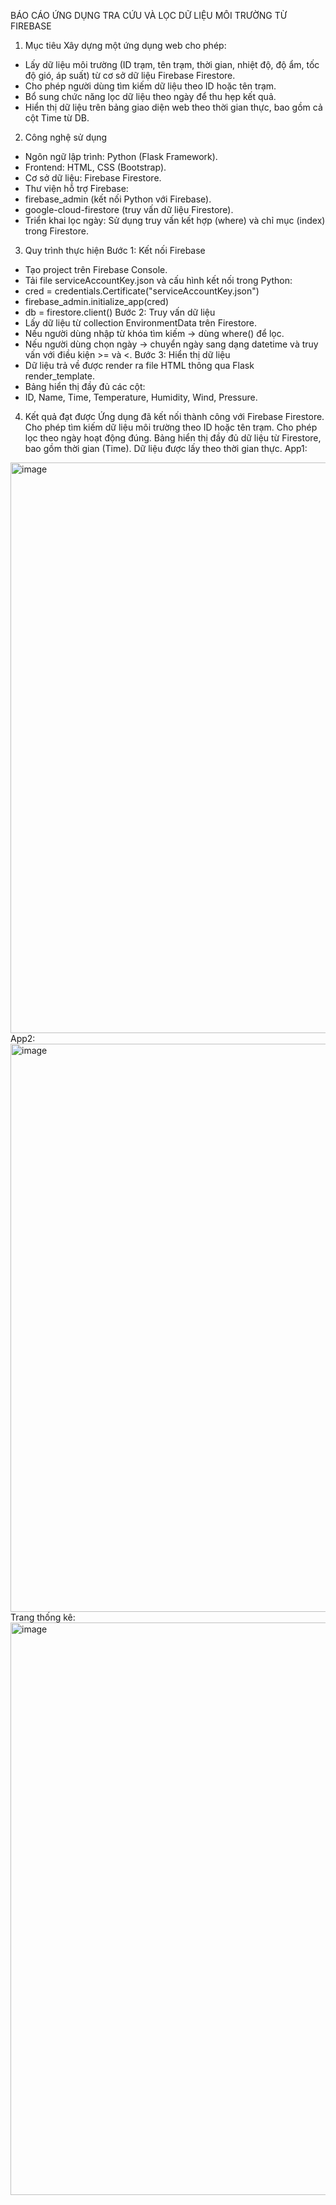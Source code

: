 BÁO CÁO ỨNG DỤNG TRA CỨU VÀ LỌC DỮ LIỆU MÔI TRƯỜNG TỪ FIREBASE
1. Mục tiêu
Xây dựng một ứng dụng web cho phép:
- Lấy dữ liệu môi trường (ID trạm, tên trạm, thời gian, nhiệt độ, độ ẩm, tốc độ gió, áp suất) từ cơ sở dữ liệu Firebase Firestore.
- Cho phép người dùng tìm kiếm dữ liệu theo ID hoặc tên trạm.
- Bổ sung chức năng lọc dữ liệu theo ngày để thu hẹp kết quả.
- Hiển thị dữ liệu trên bảng giao diện web theo thời gian thực, bao gồm cả cột Time từ DB.
2. Công nghệ sử dụng
- Ngôn ngữ lập trình: Python (Flask Framework).
- Frontend: HTML, CSS (Bootstrap).
- Cơ sở dữ liệu: Firebase Firestore.
- Thư viện hỗ trợ Firebase:
- firebase_admin (kết nối Python với Firebase).
- google-cloud-firestore (truy vấn dữ liệu Firestore).
- Triển khai lọc ngày: Sử dụng truy vấn kết hợp (where) và chỉ mục (index) trong Firestore.
3. Quy trình thực hiện
Bước 1: Kết nối Firebase
- Tạo project trên Firebase Console.
- Tải file serviceAccountKey.json và cấu hình kết nối trong Python:
- cred = credentials.Certificate("serviceAccountKey.json")
- firebase_admin.initialize_app(cred)
- db = firestore.client()
Bước 2: Truy vấn dữ liệu
- Lấy dữ liệu từ collection EnvironmentData trên Firestore.
- Nếu người dùng nhập từ khóa tìm kiếm → dùng where() để lọc.
- Nếu người dùng chọn ngày → chuyển ngày sang dạng datetime và truy vấn với điều kiện >= và <.
Bước 3: Hiển thị dữ liệu
- Dữ liệu trả về được render ra file HTML thông qua Flask render_template.
- Bảng hiển thị đầy đủ các cột:
- ID, Name, Time, Temperature, Humidity, Wind, Pressure.
4. Kết quả đạt được
Ứng dụng đã kết nối thành công với Firebase Firestore.
Cho phép tìm kiếm dữ liệu môi trường theo ID hoặc tên trạm.
Cho phép lọc theo ngày hoạt động đúng.
Bảng hiển thị đầy đủ dữ liệu từ Firestore, bao gồm thời gian (Time).
Dữ liệu được lấy theo thời gian thực.
App1:
<img width="1864" height="913" alt="image" src="https://github.com/user-attachments/assets/90883ac3-7ab0-4352-9094-2b5ea7704968" />
App2:
<img width="1866" height="909" alt="image" src="https://github.com/user-attachments/assets/73232115-611e-4227-9eb8-1f92c8cdad67" />
Trang thống kê:
<img width="1862" height="916" alt="image" src="https://github.com/user-attachments/assets/06e1411f-d8b4-4e0a-9851-c2bec40e5427" />

